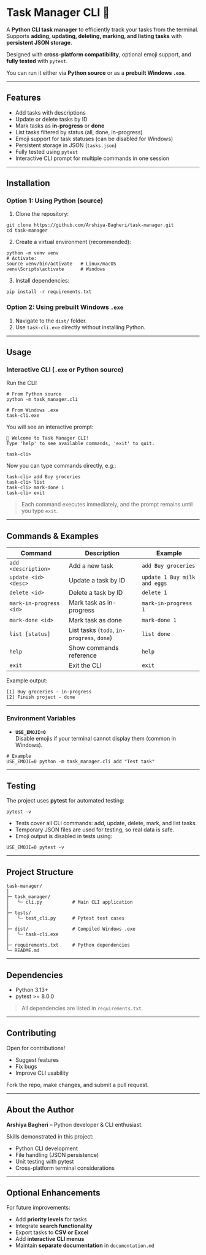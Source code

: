 # Task Manager CLI 📝

A **Python CLI task manager** to efficiently track your tasks from the terminal.  
Supports **adding, updating, deleting, marking, and listing tasks** with **persistent JSON storage**.  

Designed with **cross-platform compatibility**, optional emoji support, and **fully tested** with `pytest`.  

You can run it either via **Python source** or as a **prebuilt Windows `.exe`**.

---

## Features

- Add tasks with descriptions  
- Update or delete tasks by ID  
- Mark tasks as **in-progress** or **done**  
- List tasks filtered by status (all, done, in-progress)  
- Emoji support for task statuses (can be disabled for Windows)  
- Persistent storage in JSON (`tasks.json`)  
- Fully tested using `pytest`  
- Interactive CLI prompt for multiple commands in one session

---

## Installation

### Option 1: Using Python (source)

1. Clone the repository:

```
git clone https://github.com/Arshiya-Bagheri/task-manager.git
cd task-manager
```

2. Create a virtual environment (recommended):

```
python -m venv venv
# Activate:
source venv/bin/activate   # Linux/macOS
venv\Scripts\activate      # Windows
```

3. Install dependencies:

```
pip install -r requirements.txt
```

### Option 2: Using prebuilt Windows `.exe`

1. Navigate to the `dist/` folder.  
2. Use `task-cli.exe` directly without installing Python.

---

## Usage

### Interactive CLI (`.exe` or Python source)

Run the CLI:

```
# From Python source
python -m task_manager.cli

# From Windows .exe
task-cli.exe
```

You will see an interactive prompt:

```
👋 Welcome to Task Manager CLI!
Type 'help' to see available commands, 'exit' to quit.

task-cli>
```

Now you can type commands directly, e.g.:

```
task-cli> add Buy groceries
task-cli> list
task-cli> mark-done 1
task-cli> exit
```

> Each command executes immediately, and the prompt remains until you type `exit`.

---

## Commands & Examples

| Command | Description | Example |
|---------|-------------|---------|
| `add <description>` | Add a new task | `add Buy groceries` |
| `update <id> <desc>` | Update a task by ID | `update 1 Buy milk and eggs` |
| `delete <id>` | Delete a task by ID | `delete 1` |
| `mark-in-progress <id>` | Mark task as in-progress | `mark-in-progress 1` |
| `mark-done <id>` | Mark task as done | `mark-done 1` |
| `list [status]` | List tasks (`todo`, `in-progress`, `done`) | `list done` |
| `help` | Show commands reference | `help` |
| `exit` | Exit the CLI | `exit` |

Example output:

```
[1] Buy groceries - in-progress
[2] Finish project - done
```

---

### Environment Variables

- **`USE_EMOJI=0`**  
  Disable emojis if your terminal cannot display them (common in Windows).

```
# Example
USE_EMOJI=0 python -m task_manager.cli add "Test task"
```

---

## Testing

The project uses **pytest** for automated testing:

```
pytest -v
```

- Tests cover all CLI commands: add, update, delete, mark, and list tasks.  
- Temporary JSON files are used for testing, so real data is safe.  
- Emoji output is disabled in tests using:

```
USE_EMOJI=0 pytest -v
```

---

## Project Structure

```
task-manager/
│
├─ task_manager/
│   └─ cli.py           # Main CLI application
│
├─ tests/
│   └─ test_cli.py      # Pytest test cases
│
├─ dist/                # Compiled Windows .exe
│   └─ task-cli.exe
│
├─ requirements.txt     # Python dependencies
└─ README.md
```

---

## Dependencies

- Python 3.13+  
- pytest >= 8.0.0  

> All dependencies are listed in `requirements.txt`.

---

## Contributing

Open for contributions!  

- Suggest features  
- Fix bugs  
- Improve CLI usability  

Fork the repo, make changes, and submit a pull request.

---

## About the Author

**Arshiya Bagheri** – Python developer & CLI enthusiast.  

Skills demonstrated in this project:

- Python CLI development  
- File handling (JSON persistence)  
- Unit testing with pytest  
- Cross-platform terminal considerations

---

## Optional Enhancements

For future improvements:

- Add **priority levels** for tasks  
- Integrate **search functionality**  
- Export tasks to **CSV or Excel**  
- Add **interactive CLI menus**  
- Maintain **separate documentation** in `documentation.md`
